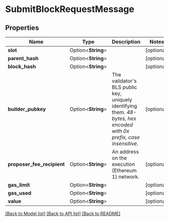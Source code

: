 # SubmitBlockRequestMessage

## Properties

Name | Type | Description | Notes
------------ | ------------- | ------------- | -------------
**slot** | Option<**String**> |  | [optional]
**parent_hash** | Option<**String**> |  | [optional]
**block_hash** | Option<**String**> |  | [optional]
**builder_pubkey** | Option<**String**> | The validator's BLS public key, uniquely identifying them. _48-bytes, hex encoded with 0x prefix, case insensitive._ | [optional]
**proposer_fee_recipient** | Option<**String**> | An address on the execution (Ethereum 1) network. | [optional]
**gas_limit** | Option<**String**> |  | [optional]
**gas_used** | Option<**String**> |  | [optional]
**value** | Option<**String**> |  | [optional]

[[Back to Model list]](../README.md#documentation-for-models) [[Back to API list]](../README.md#documentation-for-api-endpoints) [[Back to README]](../README.md)


